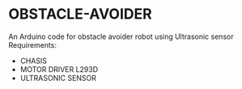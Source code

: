 # OBSTACLE-AVOIDER
An Arduino code for obstacle avoider robot using Ultrasonic sensor 
Requirements: 
- CHASIS
- MOTOR DRIVER L293D
- ULTRASONIC SENSOR
